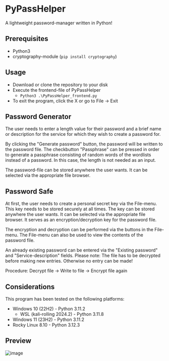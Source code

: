 # PyPassHelper
A lightweight password-manager written in Python!

## Prerequisites
* Python3
* cryptography-module (<code>pip install cryptography</code>)

## Usage
* Download or clone the repository to your disk
* Execute the frontend-file of PyPassHelper
  * <code>Python3 .\PyPassHelper_frontend.py</code>
* To exit the program, click the X or go to File -> Exit

## Password Generator
The user needs to enter a length value for their password and a brief name or description for the service for which they wish to create a password for.

By clicking the "Generate password" button, the password will be written to the password file. The checkbutton "Passphrase" can be pressed in order to generate a passphrase consisting of random words of the wordlists instead of a password. In this case, the length is not needed as an input.

The password-file can be stored anywhere the user wants. It can be selected via the appropriate file browser.

## Password Safe
At first, the user needs to create a personal secret key via the File-menu. This key needs to be stored securely at all times. The key can be stored anywhere the user wants. It can be selected via the appropriate file browser. It serves as an encryption/decryption key for the password file.

The encryption and decryption can be performed via the buttons in the File-menu. The File-menu can also be used to view the contents of the password file.

An already existing password can be entered via the "Existing password" and "Service-description" fields. Please note: The file has to be decrypted before making new entries. Otherwise no entry can be made!

Procedure: Decrypt file -> Write to file -> Encrypt file again

## Considerations
This program has been tested on the following platforms:
- Windows 10 (22H2) - Python 3.11.2
  - WSL (kali-rolling 2024.2) - Python 3.11.8
- Windows 11 (23H2) - Python 3.11.2
- Rocky Linux 8.10 - Python 3.12.3

## Preview
![image](https://github.com/user-attachments/assets/ab5bd79f-61d7-4e18-aa3c-24d0db402035)
